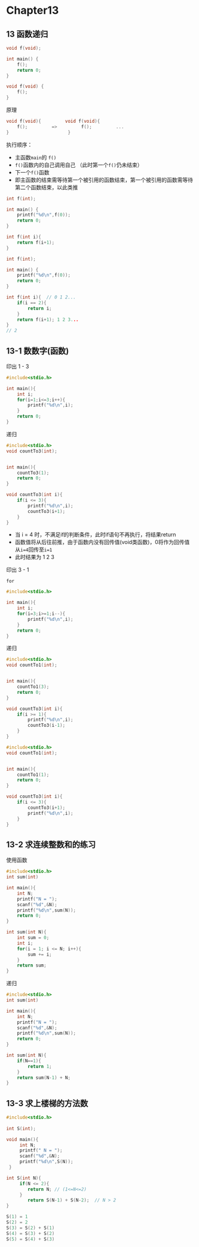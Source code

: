# Chapter13

## 13 函数递归

```c
void f(void);

int main() {
	f();
	return 0;
}

void f(void) {
	f();
}
```



原理

```c
void f(void){         void f(void){
	f();         =>		 	f();         ...
}					   }
```



执行顺序：

- 主函数`main`的 `f()`
- `f()`函数内的自己调用自己 （此时第一个`f()`仍未结束）
- 下一个`f()`函数
- 即主函数的结束需等待第一个被引用的函数结束，第一个被引用的函数需等待第二个函数结束，以此类推





```c
int f(int);

int main() {
	printf("%d\n",f(0));
	return 0;
}

int f(int i){
	return f(i+1);
}
```



```c
int f(int);

int main() {
	printf("%d\n",f(0));
	return 0;
}

int f(int i){  // 0 1 2...
	if(i == 2){
		return i;
	}
	return f(i+1); 1 2 3...
}
// 2
```





## 13-1 数数字(函数)

印出 1 - 3

```c
#include<stdio.h>

int main(){
	int i;
	for(i=1;i<=3;i++){
		printf("%d\n",i);
	}
	return 0;
}
```



递归

```c
#include<stdio.h>
void countTo3(int);


int main(){
	countTo3(1);	
	return 0;
}

void countTo3(int i){
	if(i <= 3){
		printf("%d\n",i);
		countTo3(i+1);
	}
}
```

- 当 i = 4 时，不满足if的判断条件，此时if语句不再执行，将结果return
- 函数值将从后往前推，由于函数内没有回传值(void类函数)，0将作为回传值从`i=4`回传至`i=1`
- 此时结果为 1 2 3



印出 3 - 1

`for`

```c
#include<stdio.h>

int main(){
	int i;
	for(i=3;i>=1;i--){
		printf("%d\n",i);
	}
	return 0;
}
```



递归

```c
#include<stdio.h>
void countTo1(int);


int main(){
	countTo1(3);	
	return 0;
}

void countTo3(int i){
	if(i >= 1){
		printf("%d\n",i);
		countTo3(i-1);
	}
}
```





```c
#include<stdio.h>
void countTo1(int);


int main(){
	countTo1(1);	
	return 0;
}

void countTo3(int i){
	if(i <= 3){
		countTo3(i+1);
		printf("%d\n",i);
	}
}
```





## 13-2 求连续整数和的练习

使用函数

```c
#include<stdio.h>
int sum(int)

int main(){
	int N;
	printf("N = ");
	scanf("%d",&N);
	printf("%d\n",sum(N));
	return 0;
}

int sum(int N){
	int sum = 0;
	int i;
	for(i = 1; i <= N; i++){
		sum += i;
	}
	return sum;
}

```





递归

```c
#include<stdio.h>
int sum(int)

int main(){
	int N;
	printf("N = ");
	scanf("%d",&N);
	printf("%d\n",sum(N));
	return 0;
}

int sum(int N){
	if(N==1){
		return 1;
	}
	return sum(N-1) + N;
}
```





## 13-3 求上楼梯的方法数



```c
#include<stdio.h>
    
int S(int);

void main(){
     int N;
     printf(" N = ");
     scanf("%d",&N);
     printf("%d\n",S(N));
 }

int S(int N){
     if(N <= 2){
        return N; // (1<=N<=2)
     }
        return S(N-1) + S(N-2);  // N > 2
}
```





``` c
S(1) = 1
S(2) = 2
S(3) = S(2) + S(1)
S(4) = S(3) + S(2)
S(5) = S(4) + S(3)
```


